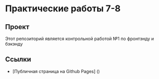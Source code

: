 # Практические работы 7-8
## Проект
Этот репозиторий является контрольной работой №1 по фронтэнду и бэкэнду

## Ссылки
- [Публичная страница на Github Pages] ()